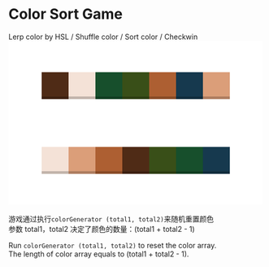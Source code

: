 # Color Sort Game
Lerp color by HSL / Shuffle color / Sort color / Checkwin <br>
![demo](./demo.png)


游戏通过执行`colorGenerator (total1, total2)`来随机重置颜色<br>
参数 total1，total2 决定了颜色的数量：(total1 + total2 - 1)

Run `colorGenerator (total1, total2)` to reset the color array. <br>
The length of color array equals to (total1 + total2 - 1). <br>




